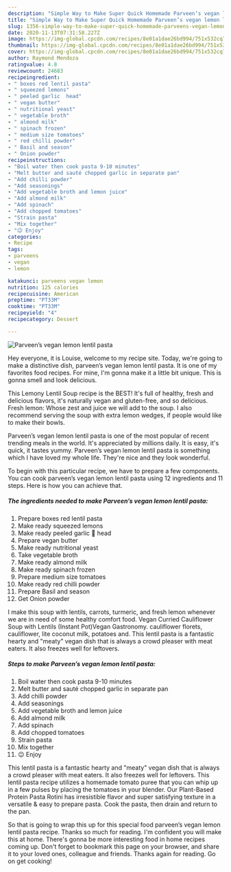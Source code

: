 ```yaml
---
description: "Simple Way to Make Super Quick Homemade Parveen’s vegan lemon lentil pasta"
title: "Simple Way to Make Super Quick Homemade Parveen’s vegan lemon lentil pasta"
slug: 1356-simple-way-to-make-super-quick-homemade-parveens-vegan-lemon-lentil-pasta
date: 2020-11-13T07:31:58.227Z
image: https://img-global.cpcdn.com/recipes/8e01a1dae26bd994/751x532cq70/parveens-vegan-lemon-lentil-pasta-recipe-main-photo.jpg
thumbnail: https://img-global.cpcdn.com/recipes/8e01a1dae26bd994/751x532cq70/parveens-vegan-lemon-lentil-pasta-recipe-main-photo.jpg
cover: https://img-global.cpcdn.com/recipes/8e01a1dae26bd994/751x532cq70/parveens-vegan-lemon-lentil-pasta-recipe-main-photo.jpg
author: Raymond Mendoza
ratingvalue: 4.8
reviewcount: 24683
recipeingredient:
- " boxes red lentil pasta"
- " squeezed lemons"
- " peeled garlic  head"
- " vegan butter"
- " nutritional yeast"
- " vegetable broth"
- " almond milk"
- " spinach frozen"
- " medium size tomatoes"
- " red chilli powder"
- " Basil and season"
- " Onion powder"
recipeinstructions:
- "Boil water then cook pasta 9-10 minutes"
- "Melt butter and sauté chopped garlic in separate pan"
- "Add chilli powder"
- "Add seasonings"
- "Add vegetable broth and lemon juice"
- "Add almond milk"
- "Add spinach"
- "Add chopped tomatoes"
- "Strain pasta"
- "Mix together"
- "😉 Enjoy"
categories:
- Recipe
tags:
- parveens
- vegan
- lemon

katakunci: parveens vegan lemon 
nutrition: 125 calories
recipecuisine: American
preptime: "PT33M"
cooktime: "PT33M"
recipeyield: "4"
recipecategory: Dessert

---
```



![Parveen’s vegan lemon lentil pasta](https://img-global.cpcdn.com/recipes/8e01a1dae26bd994/751x532cq70/parveens-vegan-lemon-lentil-pasta-recipe-main-photo.jpg)

Hey everyone, it is Louise, welcome to my recipe site. Today, we're going to make a distinctive dish, parveen’s vegan lemon lentil pasta. It is one of my favorites food recipes. For mine, I'm gonna make it a little bit unique. This is gonna smell and look delicious.

This Lemony Lentil Soup recipe is the BEST! It&#39;s full of healthy, fresh and delicious flavors, it&#39;s naturally vegan and gluten-free, and so delicious. Fresh lemon: Whose zest and juice we will add to the soup. I also recommend serving the soup with extra lemon wedges, if people would like to make their bowls.

Parveen’s vegan lemon lentil pasta is one of the most popular of recent trending meals in the world. It's appreciated by millions daily. It is easy, it's quick, it tastes yummy. Parveen’s vegan lemon lentil pasta is something which I have loved my whole life. They're nice and they look wonderful.


To begin with this particular recipe, we have to prepare a few components. You can cook parveen’s vegan lemon lentil pasta using 12 ingredients and 11 steps. Here is how you can achieve that.

<!--inarticleads1-->

##### The ingredients needed to make Parveen’s vegan lemon lentil pasta:

1. Prepare  boxes red lentil pasta
1. Make ready  squeezed lemons
1. Make ready  peeled garlic 🧄 head
1. Prepare  vegan butter
1. Make ready  nutritional yeast
1. Take  vegetable broth
1. Make ready  almond milk
1. Make ready  spinach frozen
1. Prepare  medium size tomatoes
1. Make ready  red chilli powder
1. Prepare  Basil and season
1. Get  Onion powder


I make this soup with lentils, carrots, turmeric, and fresh lemon whenever we are in need of some healthy comfort food. Vegan Curried Cauliflower Soup with Lentils (Instant Pot)Vegan Gastronomy. cauliflower florets, cauliflower, lite coconut milk, potatoes and. This lentil pasta is a fantastic hearty and &#34;meaty&#34; vegan dish that is always a crowd pleaser with meat eaters. It also freezes well for leftovers. 

<!--inarticleads2-->

##### Steps to make Parveen’s vegan lemon lentil pasta:

1. Boil water then cook pasta 9-10 minutes
1. Melt butter and sauté chopped garlic in separate pan
1. Add chilli powder
1. Add seasonings
1. Add vegetable broth and lemon juice
1. Add almond milk
1. Add spinach
1. Add chopped tomatoes
1. Strain pasta
1. Mix together
1. 😉 Enjoy


This lentil pasta is a fantastic hearty and &#34;meaty&#34; vegan dish that is always a crowd pleaser with meat eaters. It also freezes well for leftovers. This lentil pasta recipe utilizes a homemade tomato puree that you can whip up in a few pulses by placing the tomatoes in your blender. Our Plant-Based Protein Pasta Rotini has irresistible flavor and super satisfying texture in a versatile &amp; easy to prepare pasta. Cook the pasta, then drain and return to the pan. 

So that is going to wrap this up for this special food parveen’s vegan lemon lentil pasta recipe. Thanks so much for reading. I'm confident you will make this at home. There's gonna be more interesting food in home recipes coming up. Don't forget to bookmark this page on your browser, and share it to your loved ones, colleague and friends. Thanks again for reading. Go on get cooking!

